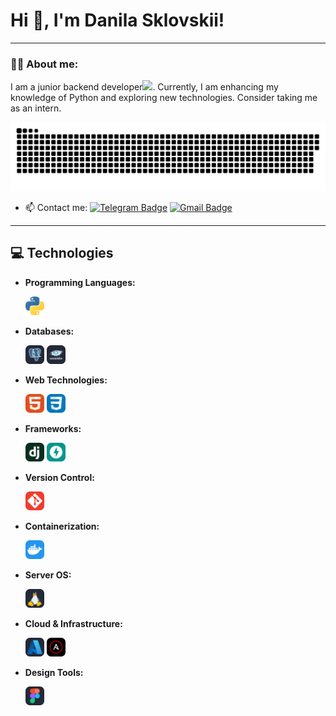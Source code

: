 # Hi 👋, I'm Danila Sklovskii!

---

### 👨‍💻 About me:

I am a junior backend developer<img src="https://media.giphy.com/media/WUlplcMpOCEmTGBtBW/giphy.gif" width="30px">. Currently, I am enhancing my knowledge of Python and exploring new technologies. Consider taking me as an intern.

<p align="center">
 <img width="600" src="assets/github-snake.svg" alt="snake"/>
</p>

<!--
- :telescope: Участвовал в бассейне Школы 21 от Сбера.
--
- :seedling: Завершил курсы по веб-разработке Яндекс Практикум!
--
- :zap: Являюсь старшим студентом на курсе Веб-разработки Яндекс Практикум.
-->

- 📫 Contact me: [![Telegram Badge](https://img.shields.io/badge/danilasklovskii)](https://t.me/skl_danechka20) [![Gmail Badge](https://img.shields.io/badge/-Gmail-red?style=flat&logo=Gmail&logoColor=white)](mailto:danilasklovskii@gmail.com)

---

<!--
### 🤝 Социальные сети:

  <div id="badges">
    <a href="https://www.linkedin.com/in/%D0%B0%D0%BB%D0%B5%D0%BA%D1%81%D0%B5%D0%B9-%D1%84%D0%B8%D0%BB%D0%B8%D0%BC%D0%BE%D0%BD%D0%BE%D0%B2-2a0b07257/" target="_blank">
      <img src="https://cdn-icons-png.flaticon.com/512/2504/2504799.png" width="40" height="40" alt="linkedin" />
    </a>
    <a href="https://t.me/tehnomaniak07" target="_blank">
      <img src="https://cdn-icons-png.flaticon.com/512/2111/2111646.png" width="40" height="40" alt="telegram group" />
    </a>
    <a href="https://www.youtube.com/channel/UCbORpXVw1JNc0JYFSUqLWXA" target="_blank">
      <img src="https://cdn-icons-png.flaticon.com/512/3670/3670147.png" width="40" height="40" alt="Youtube"/>
    </a>
    <a href="https://vk.com/f1ll_zzz" target="_blank">
      <img src="https://cdn-icons-png.flaticon.com/512/145/145813.png" width="40" height="40" alt="VK Badge"/>
    </a>
    <a href="https://dzen.ru/tehnomaniak" target="_blank">
      <img src="https://upload.wikimedia.org/wikipedia/commons/thumb/a/ab/Yandex_Zen_logo_icon.svg/1024px-Yandex_Zen_logo_icon.svg.png" width="40" height="40" alt="Zen Badge"/>
    </a>
  </div>

---
-->

## 💻 Technologies

- **Programming Languages:**
  <div>
    <img src="https://github.com/sklDanila/sklDanila/blob/main/assets/icons/python.svg" title="Python" alt="Python" width="30" height="30"/>
  </div>

- **Databases:**
  <div>
    <img src="https://github.com/sklDanila/sklDanila/blob/main/assets/icons/PostgreSQL-Dark.svg" title="PostgreSQL" alt="PostgreSQL" width="30" height="30"/>
    <img src="https://github.com/sklDanila/sklDanila/blob/main/assets/icons/Cassandra-Dark.svg" title="Cassandra" alt="Cassandra" width="30" height="30"/>
  </div>

- **Web Technologies:**
  <div>
    <img src="https://github.com/sklDanila/sklDanila/blob/main/assets/icons/HTML.svg" title="HTML" alt="HTML" width="30" height="30"/>
    <img src="https://github.com/sklDanila/sklDanila/blob/main/assets/icons/CSS.svg" title="CSS" alt="CSS" width="30" height="30"/>
  </div>

- **Frameworks:**
  <div>
      <img src="https://github.com/sklDanila/sklDanila/blob/main/assets/icons/Django.svg" title="Django" alt="Django" width="30" height="30"/>
      <img src="https://github.com/sklDanila/sklDanila/blob/main/assets/icons/FastAPI.svg" title="FastAPI" alt="FastAPI" width="30" height="30"/>
  </div>

- **Version Control:**
  <div>
    <img src="https://github.com/sklDanila/sklDanila/blob/main/assets/icons/Git.svg" title="GIT" alt="GIT" width="30" height="30"/>
  </div>

- **Containerization:**
  <div>
    <img src="https://github.com/sklDanila/sklDanila/blob/main/assets/icons/Docker.svg" title="Docker" alt="Docker" width="30" height="30"/>
  </div>

- **Server OS:**
  <div>
    <img src="https://github.com/sklDanila/sklDanila/blob/main/assets/icons/Linux-Dark.svg" title="Linux" alt="Linux" width="30" height="30"/>
  </div>

- **Cloud & Infrastructure:**
  <div>
      <img src="https://github.com/sklDanila/sklDanila/blob/main/assets/icons/Azure-Dark.svg" title="Azure" alt="Azure" width="30" height="30"/>
      <img src="https://github.com/sklDanila/sklDanila/blob/main/assets/icons/Ansible.svg" title="Ansible" alt="Ansible" width="30" height="30"/>
  </div>

- **Design Tools:**
  <div>
    <img src="https://github.com/sklDanila/sklDanila/blob/main/assets/icons/Figma-Dark.svg" title="Figma" alt="Figma" width="30" height="30"/>
  </div>

<!--
### 💻 Languages and Technologies:

<div>
  <img src="https://github.com/sklDanila/sklDanila/blob/main/assets/icons/python.svg" title="Python" alt="Python" width="40" height="40"/>&nbsp
  <img src="https://github.com/sklDanila/sklDanila/blob/main/assets/icons/Git.svg" title="git" alt="git" width="40" height="40"/>&nbsp
  <img src="https://github.com/sklDanila/sklDanila/blob/main/assets/icons/HTML.svg" title="html5" alt="html5" width="40" height="40"/>&nbsp
  <img src="https://github.com/sklDanila/sklDanila/blob/main/assets/icons/CSS.svg" title="css" alt="css" width="40" height="40"/>&nbsp
  <img src="https://github.com/sklDanila/sklDanila/blob/main/assets/icons/MongoDB.svg" title="mongodb" alt="mongodb" width="40" height="40"/>&nbsp
  <img src="https://github.com/devicons/devicon/blob/master/icons/javascript/javascript-original.svg" title="javascript" alt="javascript" width="40" height="40"/>&nbsp
  <img src="https://github.com/devicons/devicon/blob/master/icons/react/react-original.svg" title="reactjs" alt="reactjs" width="40" height="40"/>&nbsp
  <img src="https://github.com/devicons/devicon/blob/master/icons/nodejs/nodejs-original.svg" title="nodejs" alt="nodejs" width="40" height="40"/>&nbsp
  <img src="https://github.com/devicons/devicon/blob/master/icons/express/express-original.svg" title="express" alt="express" width="40" height="40"/>&nbsp
  <img src="https://github.com/devicons/devicon/blob/master/icons/c/c-plain.svg" title="C" alt="C" width="40" height="40"/>&nbsp;
  <img src="https://github.com/devicons/devicon/blob/master/icons/sass/sass-original.svg" title="sass/scss" alt="sass/scss" width="40" height="40"/>&nbsp;
  <img src="https://github.com/devicons/devicon/blob/master/icons/webpack/webpack-original.svg" title="webpack" alt="webpack" width="40" height="40"/>&nbsp;
  <img src="https://github.com/devicons/devicon/blob/master/icons/redux/redux-original.svg" title="redux" alt="redux" width="40" height="40"/>&nbsp;
</div> -->

<!--
### 🛠 Инструменты:

<div>
  <img src="https://upload.wikimedia.org/wikipedia/commons/9/90/DaVinci_Resolve_17_logo.svg" title="DaVinci Resolve" alt="DaVinci Resolve" width="40" height="40"/>&nbsp;
  <img src="https://github.com/devicons/devicon/blob/master/icons/photoshop/photoshop-plain.svg" title="photoshop" alt="photoshop" width="40" height="40"/>&nbsp;
  <img src="https://github.com/devicons/devicon/blob/master/icons/canva/canva-original.svg" title="canva" alt="canva" width="40" height="40"/>&nbsp;
  <img src="https://github.com/devicons/devicon/blob/master/icons/figma/figma-original.svg" title="figma" alt="figma" width="40" height="40"/>&nbsp;
  <img src="https://upload.wikimedia.org/wikipedia/commons/9/9e/YouTube_Logo_%282013-2017%29.svg" title="YouTube" alt="YouTube" width="40" height="40"/>&nbsp;
  <img src="https://github.com/devicons/devicon/blob/master/icons/raspberrypi/raspberrypi-original.svg" title="raspberrypi" alt="raspberrypi" width="40" height="40"/>&nbsp;
  <img src="https://github.com/devicons/devicon/blob/master/icons/linux/linux-original.svg" title="linux" alt="linux" width="40" height="40"/>&nbsp;
  <img src="https://upload.wikimedia.org/wikipedia/commons/e/e9/Notion-logo.svg" title="Notion" alt="Notion" width="40" height="40"/>&nbsp;
</div>
-->

<!-- ### 💻 Пройденные курсы:

| Курсы                                                           | Дата              |
| ----------------------------------------------------------------| :---------------: |
| netology.ru/Старт в программировании                            | 02/2022 - 03/2022 |
| stepik.org/Основы программирования на C. Задачи.                | 02/2022 - 03/2022 |
| netology.ru/Основы верстки сайта                                | 02/2022 - 03/2022 |
| netology.ru/Первые шаги в JavaScript: создаём сайт и приложение | 02/2022 - 03/2022 |
| stepik.org/Веб-разработка для начинающих: HTML и CSS            | 02/2022 - 03/2022 |
| stepik.org/JavaScript для начинающих                            | 01/2023 - 01/2023 |
| stepik.org/Web-технологии: начальный уровень                    | 01/2023 - 01/2023 |
| practicum.yandex/Факультет Веб разработки                       | 05/2022 - xx/2023 |

--- -->
<!--
### 💻 Codewars:

![codewars](https://www.codewars.com/users/FilimonovAlexey/badges/large)

### ⚙️ GitHub статистика:

<table>
  <tr>
    <td>
      <img align="left" src="http://github-readme-streak-stats.herokuapp.com?user=FilimonovAlexey&theme=dark&background=000000" alt="webDev's Github stats" />
    </td>
    <td>
      <img height="195px" align="right" alt="webDev's Github Languages" src="https://github-readme-stats-sigma-five.vercel.app/api/top-langs/?username=FilimonovAlexey&layout=compact&theme=vision-friendly-dark" />
    </td>
  </tr>
</table>
-->
<!--
![Visitor Badge](https://visitor-badge.laobi.icu/badge?page_id=filimonovalexey)
-->
